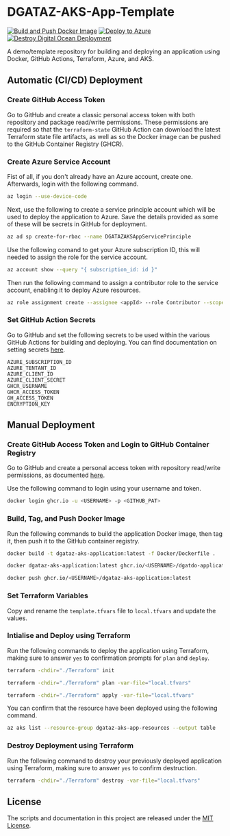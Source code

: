 # DGATAZ-AKS-App-Template

[![Build and Push Docker Image](https://github.com/BadgerHobbs/DGATAZ-AKS-App-Template/actions/workflows/build-and-push-docker-image.yaml/badge.svg)](https://github.com/BadgerHobbs/DGATAZ-AKS-App-Template/actions/workflows/build-and-push-docker-image.yaml) [![Deploy to Azure](https://github.com/BadgerHobbs/DGATAZ-AKS-App-Template/actions/workflows/deploy-to-azure.yaml/badge.svg)](https://github.com/BadgerHobbs/DGATAZ-AKS-App-Template/actions/workflows/deploy-to-azure.yaml) [![Destroy Digital Ocean Deployment](https://github.com/BadgerHobbs/DGATAZ-AKS-App-Template/actions/workflows/deploy-to-azure.yaml/badge.svg)](https://github.com/BadgerHobbs/DGATAZ-AKS-App-Template/actions/workflows/destroy-azure-deployment.yaml)

A demo/template repository for building and deploying an application using Docker, GitHub Actions, Terraform, Azure, and AKS.

## Automatic (CI/CD) Deployment

### Create GitHub Access Token

Go to GitHub and create a classic personal access token with both repository and package read/write permissions. These permissions are required so that the `terraform-state` GitHub Action can download the latest Terraform state file artifacts, as well as so the Docker image can be pushed to the GitHub Container Registry (GHCR).

### Create Azure Service Account

Fist of all, if you don't already have an Azure account, create one. Afterwards, login with the following command.

```bash
az login --use-device-code
```

Next, use the following to create a service principle account which will be used to deploy the application to Azure. Save the details provided as some of these will be secrets in GitHub for deployment.

```bash
az ad sp create-for-rbac --name DGATAZAKSAppServicePrinciple
```

Use the following comand to get your Azure subscription ID, this will needed to assign the role for the service account.

```bash
az account show --query "{ subscription_id: id }"
```

Then run the following command to assign a contributor role to the service account, enabling it to deploy Azure resources.

```bash
az role assignment create --assignee <appId> --role Contributor --scope /subscriptions/<your_subscription_id>
```

### Set GitHub Action Secrets

Go to GitHub and set the following secrets to be used within the various GitHub Actions for building and deploying. You can find documentation on setting secrets [here](https://docs.github.com/en/actions/security-guides/encrypted-secrets).

```
AZURE_SUBSCRIPTION_ID
AZURE_TENTANT_ID
AZURE_CLIENT_ID
AZURE_CLIENT_SECRET
GHCR_USERNAME
GHCR_ACCESS_TOKEN
GH_ACCESS_TOKEN
ENCRYPTION_KEY
```

## Manual Deployment

### Create GitHub Access Token and Login to GitHub Container Registry

Go to GitHub and create a personal access token with repository read/write permissions, as documented [here](https://docs.github.com/en/packages/working-with-a-github-packages-registry/working-with-the-container-registry).

Use the following command to login using your username and token.

```bash
docker login ghcr.io -u <USERNAME> -p <GITHUB_PAT>
```

### Build, Tag, and Push Docker Image

Run the following commands to build the application Docker image, then tag it, then push it to the GitHub container registry.

```bash
docker build -t dgataz-aks-application:latest -f Docker/Dockerfile .
```

```bash
docker dgataz-aks-application:latest ghcr.io/<USERNAME>/dgatdo-application:latest
```

```bash
docker push ghcr.io/<USERNAME>/dgataz-aks-application:latest
```

### Set Terraform Variables

Copy and rename the `template.tfvars` file to `local.tfvars` and update the values.

### Intialise and Deploy using Terraform

Run the following commands to deploy the application using Terraform, making sure to answer `yes` to confirmation prompts for `plan` and `deploy`.

```bash
terraform -chdir="./Terraform" init
```

```bash
terraform -chdir="./Terraform" plan -var-file="local.tfvars"
```

```bash
terraform -chdir="./Terraform" apply -var-file="local.tfvars"
```

You can confirm that the resource have been deployed using the following command.

```bash
az aks list --resource-group dgataz-aks-app-resources --output table
```

### Destroy Deployment using Terraform

Run the following command to destroy your previously deployed application using Terraform, making sure to answer `yes` to confirm destruction.

```bash
terraform -chdir="./Terraform" destroy -var-file="local.tfvars"
```

## License

The scripts and documentation in this project are released under the [MIT License](LICENSE).
